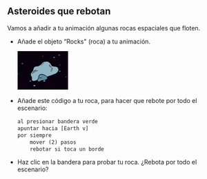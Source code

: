 ## Asteroides que rebotan

Vamos a añadir a tu animación algunas rocas espaciales que floten.

+ Añade el objeto “Rocks" (roca) a tu animación.

	![screenshot](images/space-rock-sprite.png)

+ Añade este código a tu roca, para hacer que rebote por todo el escenario:

	```blocks
	al presionar bandera verde
	apuntar hacia [Earth v]
	por siempre
		mover (2) pasos
		rebotar si toca un borde
	```

+ Haz clic en la bandera para probar tu roca. ¿Rebota por todo el escenario?
